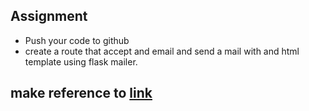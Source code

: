## Assignment
* Push your code to github
* create a route that accept and email and send a mail with and html template using flask mailer.


## make reference to [link](https://pythonhosted.org/Flask-Mail/)